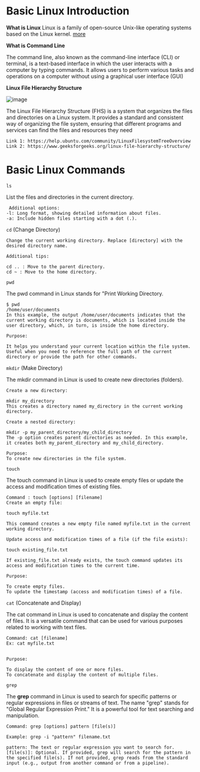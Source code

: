 # Basic Linux Introduction

**What is Linux**
Linux is a family of open-source Unix-like operating systems based on the Linux kernel. [more](https://en.wikipedia.org/wiki/Linux)

**What is Command Line**

The command line, also known as the command-line interface (CLI) or terminal, is a text-based interface in which the user interacts with a computer by typing commands. It allows users to perform various tasks and operations on a computer without using a graphical user interface (GUI)



**Linux File Hierarchy Structure**

![image](https://linuxhandbook.com/content/images/2020/06/linux-directory-structure.png)

The Linux File Hierarchy Structure (FHS) is a system that organizes the files and directories on a Linux system. It provides a standard and consistent way of organizing the file system, ensuring that different programs and services can find the files and resources they need
```
Link 1: https://help.ubuntu.com/community/LinuxFilesystemTreeOverview
Link 2: https://www.geeksforgeeks.org/linux-file-hierarchy-structure/

```
# Basic Linux Commands
`ls`

List the files and directories in the current directory.

```shell
 Additional options:
-l: Long format, showing detailed information about files.
-a: Include hidden files starting with a dot (.).
```

`cd` (Change Directory)

```shell
Change the current working directory. Replace [directory] with the desired directory name.

Additional tips:

cd .. : Move to the parent directory.
cd ~ : Move to the home directory.
```

`pwd`

The pwd command in Linux stands for "Print Working Directory.

```shell
$ pwd
/home/user/documents
In this example, the output /home/user/documents indicates that the current working directory is documents, which is located inside the user directory, which, in turn, is inside the home directory.

Purpose:

It helps you understand your current location within the file system.
Useful when you need to reference the full path of the current directory or provide the path for other commands.
```

`mkdir` (Make Directory)

The mkdir command in Linux is used to create new directories (folders).

```shell
Create a new directory:

mkdir my_directory
This creates a directory named my_directory in the current working directory.

Create a nested directory:

mkdir -p my_parent_directory/my_child_directory
The -p option creates parent directories as needed. In this example, it creates both my_parent_directory and my_child_directory.

Purpose:
To create new directories in the file system.
```

`touch` 


The touch command in Linux is used to create empty files or update the access and modification times of existing files.

```shell
Command : touch [options] [filename]
Create an empty file:

touch myfile.txt

This command creates a new empty file named myfile.txt in the current working directory.

Update access and modification times of a file (if the file exists):

touch existing_file.txt

If existing_file.txt already exists, the touch command updates its access and modification times to the current time.

Purpose:

To create empty files.
To update the timestamp (access and modification times) of a file.

```

`cat` (Concatenate and Display)

The cat command in Linux is used to concatenate and display the content of files. It is a versatile command that can be used for various purposes related to working with text files. 

```shell
Command: cat [filename]
Ex: cat myfile.txt


Purpose:

To display the content of one or more files.
To concatenate and display the content of multiple files.
```

`grep`

The **grep** command in Linux is used to search for specific patterns or regular expressions in files or streams of text. The name "grep" stands for "Global Regular Expression Print." It is a powerful tool for text searching and manipulation.

```shell
Command: grep [options] pattern [file(s)]

Example: grep -i "pattern" filename.txt

pattern: The text or regular expression you want to search for.
[file(s)]: Optional. If provided, grep will search for the pattern in the specified file(s). If not provided, grep reads from the standard input (e.g., output from another command or from a pipeline).
```
